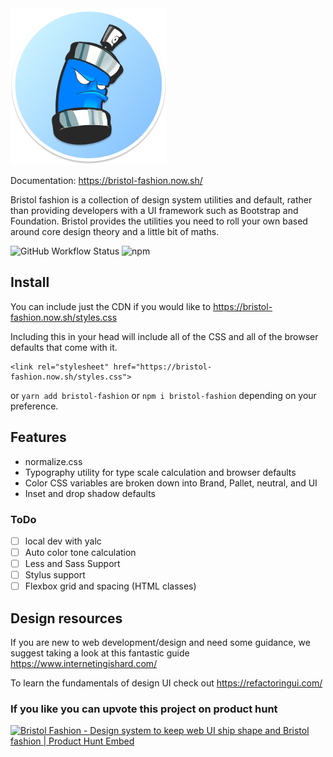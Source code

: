 <img src="https://raw.githubusercontent.com/maxmckenzie/bristol-fashion/master/src/images/logo.png" alt="Bristol fashion logo" width="250" height="250">

Documentation: https://bristol-fashion.now.sh/

Bristol fashion is a collection of design system utilities and default, rather than providing developers with a UI framework such as Bootstrap and Foundation. Bristol provides the utilities you need to roll your own based around core design theory and a little bit of maths.

![GitHub Workflow Status](https://img.shields.io/github/workflow/status/maxmckenzie/bristol-fashion/lint?style=flat-square) ![npm](https://img.shields.io/npm/v/bristol-fashion?style=flat-square)

## Install

You can include just the CDN if you would like to https://bristol-fashion.now.sh/styles.css

Including this in your head will include all of the CSS and all of the browser defaults that come with it.

```
<link rel="stylesheet" href="https://bristol-fashion.now.sh/styles.css">
```

or `yarn add bristol-fashion` or `npm i bristol-fashion` depending on your preference.

## Features

- normalize.css
- Typography utility for type scale calculation and browser defaults
- Color CSS variables are broken down into Brand, Pallet, neutral, and UI
- Inset and drop shadow defaults

### ToDo

- [ ] local dev with yalc
- [ ] Auto color tone calculation
- [ ] Less and Sass Support
- [ ] Stylus support
- [ ] Flexbox grid and spacing (HTML classes)

## Design resources

If you are new to web development/design and need some guidance, we suggest taking a look at this fantastic guide https://www.internetingishard.com/

To learn the fundamentals of design UI check out https://refactoringui.com/ 

### If you like you can upvote this project on product hunt

<a href="https://www.producthunt.com/posts/bristol-fashion?utm_source=badge-featured&utm_medium=badge&utm_souce=badge-bristol-fashion" target="_blank"><img src="https://api.producthunt.com/widgets/embed-image/v1/featured.svg?post_id=194030&theme=light" alt="Bristol Fashion - Design system to keep web UI ship shape and Bristol fashion | Product Hunt Embed"/></a>
